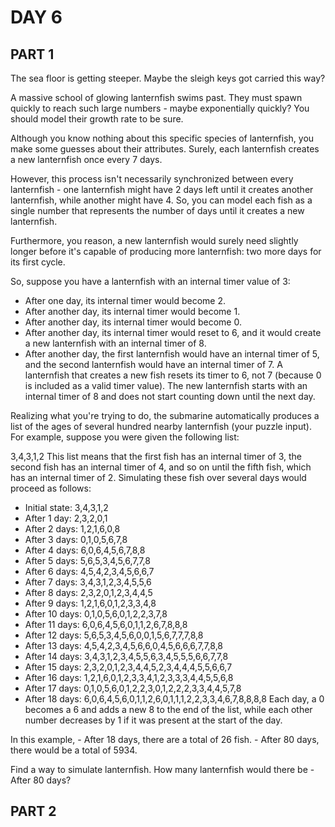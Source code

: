 # DAY 6
## PART 1
The sea floor is getting steeper. Maybe the sleigh keys got carried this way?

A massive school of glowing lanternfish swims past. They must spawn quickly to reach such large numbers - maybe exponentially quickly? You should model their growth rate to be sure.

Although you know nothing about this specific species of lanternfish, you make some guesses about their attributes. Surely, each lanternfish creates a new lanternfish once every 7 days.

However, this process isn't necessarily synchronized between every lanternfish - one lanternfish might have 2 days left until it creates another lanternfish, while another might have 4. So, you can model each fish as a single number that represents the number of days until it creates a new lanternfish.

Furthermore, you reason, a new lanternfish would surely need slightly longer before it's capable of producing more lanternfish: two more days for its first cycle.

So, suppose you have a lanternfish with an internal timer value of 3:

- After one day, its internal timer would become 2.
- After another day, its internal timer would become 1.
- After another day, its internal timer would become 0.
- After another day, its internal timer would reset to 6, and it would create a new lanternfish with an internal timer of 8.
- After another day, the first lanternfish would have an internal timer of 5, and the second lanternfish would have an internal timer of 7.
A lanternfish that creates a new fish resets its timer to 6, not 7 (because 0 is included as a valid timer value). The new lanternfish starts with an internal timer of 8 and does not start counting down until the next day.

Realizing what you're trying to do, the submarine automatically produces a list of the ages of several hundred nearby lanternfish (your puzzle input). For example, suppose you were given the following list:

3,4,3,1,2
This list means that the first fish has an internal timer of 3, the second fish has an internal timer of 4, and so on until the fifth fish, which has an internal timer of 2. Simulating these fish over several days would proceed as follows:

- Initial state: 3,4,3,1,2
- After  1 day:  2,3,2,0,1
- After  2 days: 1,2,1,6,0,8
- After  3 days: 0,1,0,5,6,7,8
- After  4 days: 6,0,6,4,5,6,7,8,8
- After  5 days: 5,6,5,3,4,5,6,7,7,8
- After  6 days: 4,5,4,2,3,4,5,6,6,7
- After  7 days: 3,4,3,1,2,3,4,5,5,6
- After  8 days: 2,3,2,0,1,2,3,4,4,5
- After  9 days: 1,2,1,6,0,1,2,3,3,4,8
- After 10 days: 0,1,0,5,6,0,1,2,2,3,7,8
- After 11 days: 6,0,6,4,5,6,0,1,1,2,6,7,8,8,8
- After 12 days: 5,6,5,3,4,5,6,0,0,1,5,6,7,7,7,8,8
- After 13 days: 4,5,4,2,3,4,5,6,6,0,4,5,6,6,6,7,7,8,8
- After 14 days: 3,4,3,1,2,3,4,5,5,6,3,4,5,5,5,6,6,7,7,8
- After 15 days: 2,3,2,0,1,2,3,4,4,5,2,3,4,4,4,5,5,6,6,7
- After 16 days: 1,2,1,6,0,1,2,3,3,4,1,2,3,3,3,4,4,5,5,6,8
- After 17 days: 0,1,0,5,6,0,1,2,2,3,0,1,2,2,2,3,3,4,4,5,7,8
- After 18 days: 6,0,6,4,5,6,0,1,1,2,6,0,1,1,1,2,2,3,3,4,6,7,8,8,8,8
Each day, a 0 becomes a 6 and adds a new 8 to the end of the list, while each other number decreases by 1 if it was present at the start of the day.

In this example, - After 18 days, there are a total of 26 fish. - After 80 days, there would be a total of 5934.

Find a way to simulate lanternfish. How many lanternfish would there be - After 80 days?
## PART 2